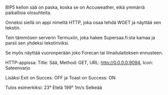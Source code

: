 BIP5 kellon sää on paska, koska se on Accuweather, eikä ymmärrä paikallisia olosuhteita.

Onneksi siellä on appi nimeltä HTTP, joka osaa tehdä WGET ja näyttää sen tekstin.

Tein tämmösen serverin Termuxiin, joka hakee Supersaa.fi:sta kamaa ja parsii sen yhdeksi tekstiriviksi.

Se myös näyttää vuoronperään joko Forecan tai Ilmailulaitoksen ennusteen.

HTTP-appissa: Title: Sää, Method: GET, URL: http://0.0.0.0:9094, Icon: Sateenvarjo

Lisäksi Exit on Succes: OFF ja Toast on Success: ON

Tulos esimerkiksi: 23° Etelä 199° 1m/s Selkeää

